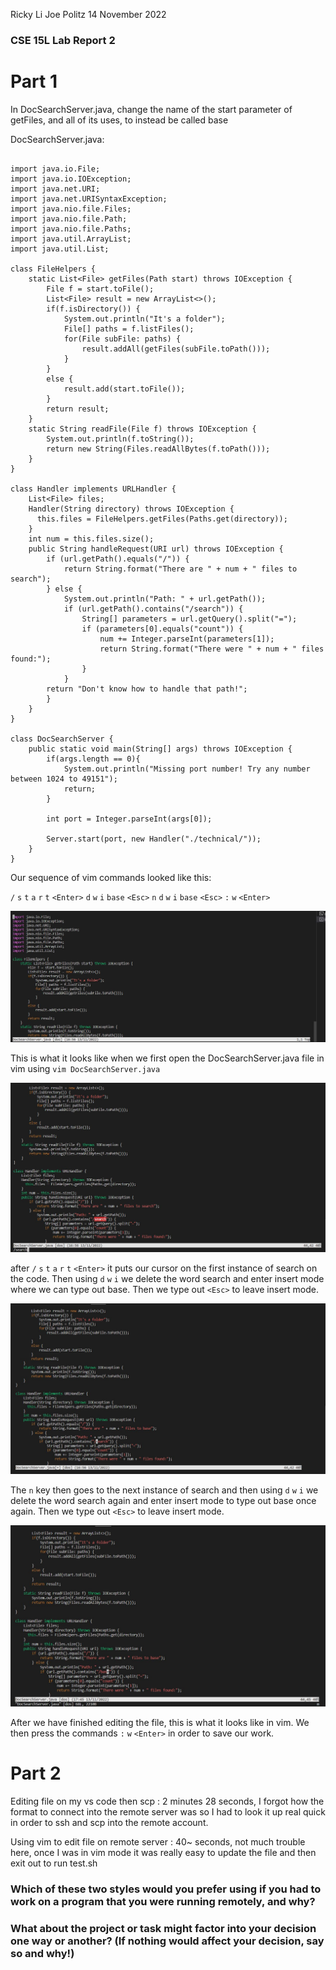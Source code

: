 Ricky Li
Joe Politz
14 November 2022

### CSE 15L Lab Report 2

# Part 1

In DocSearchServer.java, change the name of the start parameter of getFiles, and all of its uses, to instead be called base

DocSearchServer.java:

```

import java.io.File;
import java.io.IOException;
import java.net.URI;
import java.net.URISyntaxException;
import java.nio.file.Files;
import java.nio.file.Path;
import java.nio.file.Paths;
import java.util.ArrayList;
import java.util.List;

class FileHelpers {
    static List<File> getFiles(Path start) throws IOException {
        File f = start.toFile();
        List<File> result = new ArrayList<>();
        if(f.isDirectory()) {
            System.out.println("It's a folder");
            File[] paths = f.listFiles();
            for(File subFile: paths) {
                result.addAll(getFiles(subFile.toPath()));
            }
        }
        else {
            result.add(start.toFile());
        }
        return result;
    }
    static String readFile(File f) throws IOException {
        System.out.println(f.toString());
        return new String(Files.readAllBytes(f.toPath()));
    }
}

class Handler implements URLHandler {
    List<File> files;
    Handler(String directory) throws IOException {
      this.files = FileHelpers.getFiles(Paths.get(directory));
    }
    int num = this.files.size();
    public String handleRequest(URI url) throws IOException {
        if (url.getPath().equals("/")) {
            return String.format("There are " + num + " files to search");
        } else {
            System.out.println("Path: " + url.getPath());
            if (url.getPath().contains("/search")) {
                String[] parameters = url.getQuery().split("=");
                if (parameters[0].equals("count")) {
                    num += Integer.parseInt(parameters[1]);
                    return String.format("There were " + num + " files found:");
                }
            }
        return "Don't know how to handle that path!";
        }
    }
}

class DocSearchServer {
    public static void main(String[] args) throws IOException {
        if(args.length == 0){
            System.out.println("Missing port number! Try any number between 1024 to 49151");
            return;
        }

        int port = Integer.parseInt(args[0]);

        Server.start(port, new Handler("./technical/"));
    }
}

```

Our sequence of vim commands looked like this:

`/` `s` `t` `a` `r` `t` `<Enter>` `d` `w` `i` `base` `<Esc>` `n` `d` `w` `i` `base` `<Esc>` `:` `w` `<Enter>`
  
![My Image](sc-lab-report4-2.JPG)

This is what it looks like when we first open the DocSearchServer.java file in vim using `vim DocSearchServer.java`
  
![My Image](sc-lab-report4.JPG)

after `/` `s` `t` `a` `r` `t` `<Enter>` it puts our cursor on the first instance of search on the code. Then using `d` `w` `i` we delete the word search and enter insert mode where we can type out base. Then we type out `<Esc>` to leave insert mode.
  
![My Image](sc-lab-report4-3.JPG)

The `n` key then goes to the next instance of search and then using `d` `w` `i` we delete the word search again and enter insert mode to type out base once again. Then we type out `<Esc>` to leave insert mode.
  
![My Image](sc-lab-report4-4.JPG)

After we have finished editing the file, this is what it looks like in vim. We then press the commands `:` `w` `<Enter>` in order to save our work.


# Part 2

Editing file on my vs code then scp : 2 minutes 28 seconds, I forgot how the format to connect into the remote server was so I had to look it up real quick in order to ssh and scp into the remote account.

Using vim to edit file on remote server : 40~ seconds, not much trouble here, once I was in vim mode it was really easy to update the file and then exit out to run test.sh

### Which of these two styles would you prefer using if you had to work on a program that you were running remotely, and why? 

### What about the project or task might factor into your decision one way or another? (If nothing would affect your decision, say so and why!)


  
